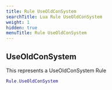 ```yaml
---
title: Rule UseOldConSystem
searchTitle: Lua Rule UseOldConSystem
weight: 1
hidden: true
menuTitle: Rule UseOldConSystem
---
```

## UseOldConSystem

This represents a UseOldConSystem Rule
```lua
Rule.UseOldConSystem
```